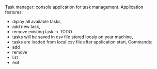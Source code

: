 Task manager: console application for task management.
Application features:
- diplay all available tasks, 
- add new task, 
- remove existing task -> TODO 
- tasks will be saved in csv file stored localy on your machine, 
- tasks are loaded from local csv file after application start, 
Commands:
- add
- remove
- list
- exit
